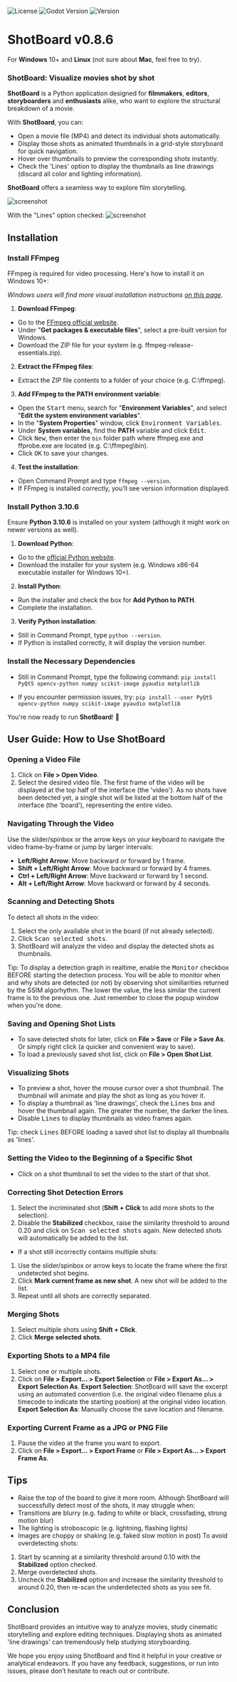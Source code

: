 ![License](https://img.shields.io/badge/license-MIT-green.svg)
![Godot Version](https://img.shields.io/badge/Python-3.10.6-orange.svg)
![Version](https://img.shields.io/badge/version-v0.8.6-blue.svg)

# ShotBoard v0.8.6
For **Windows** 10+ and **Linux** (not sure about **Mac**, feel free to try).

### ShotBoard: Visualize movies shot by shot

**ShotBoard** is a Python application designed for **filmmakers**, **editors**, **storyboarders** and **enthusiasts** alike, who want to explore the structural breakdown of a movie.

With **ShotBoard**, you can:
- Open a movie file (MP4) and detect its individual shots automatically.
- Display those shots as animated thumbnails in a grid-style storyboard for quick navigation.
- Hover over thumbnails to preview the corresponding shots instantly.
- Check the 'Lines' option to display the thumbnails as line drawings (discard all color and lighting information).

**ShotBoard** offers a seamless way to explore film storytelling.

![screenshot](./Example/Screencopy.jpg)

With the "Lines" option checked:
![screenshot](./Example/Sobel.jpg)

## Installation

### Install FFmpeg
FFmpeg is required for video processing. Here's how to install it on Windows 10+:

*Windows users will find more visual installation instructions [on this page](https://phoenixnap.com/kb/ffmpeg-windows).*

1. **Download FFmpeg**:
- Go to the [FFmpeg official website](https://ffmpeg.org/download.html).
- Under "**Get packages & executable files**", select a pre-built version for Windows.
- Download the ZIP file for your system (e.g. ffmpeg-release-essentials.zip).

2. **Extract the FFmpeg files**:
- Extract the ZIP file contents to a folder of your choice (e.g. C:\ffmpeg).

3. **Add FFmpeg to the PATH environment variable**:
- Open the <kbd>Start</kbd> menu, search for "**Environment Variables**", and select "**Edit the system environment variables**".
- In the "**System Properties**" window, click <kbd>Environment Variables</kbd>.
- Under **System variables**, find the **PATH** variable and click <kbd>Edit</kbd>.
- Click <kbd>New</kbd>, then enter the `bin` folder path where ffmpeg.exe and ffprobe.exe are located (e.g. C:\ffmpeg\bin).
- Click <kbd>OK</kbd> to save your changes.

4. **Test the installation**:
- Open Command Prompt and type `ffmpeg --version`.
- If FFmpeg is installed correctly, you’ll see version information displayed.

### Install Python 3.10.6
Ensure **Python 3.10.6** is installed on your system (although it might work on newer versions as well).

1. **Download Python**:
- Go to the [official Python website](https://www.python.org/downloads/).
- Download the installer for your system (e.g. Windows x86-64 executable installer for Windows 10+).

2. **Install Python**:
- Run the installer and check the box for **Add Python to PATH**.
- Complete the installation.

3. **Verify Python installation**:
- Still in Command Prompt, type `python --version`.
- If Python is installed correctly, it will display the version number.

### Install the Necessary Dependencies
- Still in Command Prompt, type the following command:
`pip install PyQt5 opencv-python numpy scikit-image pyaudio matplotlib`

- If you encounter permission issues, try:
`pip install --user PyQt5 opencv-python numpy scikit-image pyaudio matplotlib`

You're now ready to run **ShotBoard**! 🎉

## User Guide: How to Use ShotBoard
### Opening a Video File
1. Click on **File > Open Video**.
2. Select the desired video file.
The first frame of the video will be displayed at the top half of the interface (the 'video'). As no shots have been detected yet, a single shot will be listed at the bottom half of the interface (the 'board'), representing the entire video.

### Navigating Through the Video
Use the slider/spinbox or the arrow keys on your keyboard to navigate the video frame-by-frame or jump by larger intervals:
- **Left/Right Arrow**: Move backward or forward by 1 frame.
- **Shift + Left/Right Arrow**: Move backward or forward by 4 frames.
- **Ctrl + Left/Right Arrow**: Move backward or forward by 1 second.
- **Alt + Left/Right Arrow**: Move backward or forward by 4 seconds.

### Scanning and Detecting Shots
To detect all shots in the video:
1. Select the only available shot in the board (if not already selected).
2. Click <kbd>Scan selected shots</kbd>.
3. ShotBoard will analyze the video and display the detected shots as thumbnails.

Tip: To display a detection graph in realtime, enable the <kbd>Monitor</kbd> checkbox BEFORE starting the detection process. You will be able to monitor when and why shots are detected (or not) by observing shot similiarities returned by the SSIM algorhythm. The lower the value, the less similar the current frame is to the previous one. Just remember to close the popup window when you're done.

### Saving and Opening Shot Lists
- To save detected shots for later, click on **File > Save** or **File > Save As**. Or simply right click (a quicker and convenient way to save).
- To load a previously saved shot list, click on **File > Open Shot List**.

### Visualizing Shots
- To preview a shot, hover the mouse cursor over a shot thumbnail. The thumbnail will animate and play the shot as long as you hover it.
- To display a thumbnail as 'line drawings', check the <kbd>Lines</kbd> box and hover the thumbnail again. The greater the number, the darker the lines.
- Disable <kbd>Lines</kbd> to display thumbnails as video frames again.

Tip: check <kbd>Lines</kbd> BEFORE loading a saved shot list to display all thumbnails as 'lines'.

### Setting the Video to the Beginning of a Specific Shot
- Click on a shot thumbnail to set the video to the start of that shot.

### Correcting Shot Detection Errors
1. Select the incriminated shot (**Shift + Click** to add more shots to the selection).
2. Disable the **Stabilized** checkbox, raise the similarity threshold to around 0.20 and click on <kbd>Scan selected shots</kbd> again. New detected shots will automatically be added to the list.
- If a shot still incorrectly contains multiple shots:
1. Use the slider/spinbox or arrow keys to locate the frame where the first undetected shot begins.
2. Click **Mark current frame as new shot**. A new shot will be added to the list.
3. Repeat until all shots are correctly separated.

### Merging Shots
1. Select multiple shots using **Shift + Click**.
2. Click **Merge selected shots**.

### Exporting Shots to a MP4 file
1. Select one or multiple shots.
2. Click on **File > Export... > Export Selection** or **File > Export As... > Export Selection As**.
**Export Selection**: ShotBoard will save the excerpt using an automated convention (i.e. the original video filename plus a timecode to indicate the starting position) at the original video location.
**Export Selection As**: Manually choose the save location and filename.

### Exporting Current Frame as a JPG or PNG File
1. Pause the video at the frame you want to export.
2. Click on **File > Export... > Export Frame** or **File > Export As... > Export Frame As**.

## Tips
- Raise the top of the board to give it more room.
Although ShotBoard will successfully detect most of the shots, it may struggle when:
- Transitions are blurry (e.g. fading to white or black, crossfading, strong motion blur)
- The lighting is stroboscopic (e.g. lightning, flashing lights)
- Images are choppy or shaking (e.g. faked slow motion in post)
To avoid overdetecting shots:
1. Start by scanning at a similarity threshold around 0.10 with the **Stabilized** option checked.
2. Merge overdetected shots.
3. Uncheck the **Stabilized** option and increase the similarity threshold to around 0.20, then re-scan the underdetected shots as you see fit.

## Conclusion  
ShotBoard provides an intuitive way to analyze movies, study cinematic storytelling and explore editing techniques. Displaying shots as animated 'line drawings' can tremendously help studying storyboarding.

We hope you enjoy using ShotBoard and find it helpful in your creative or analytical endeavors. If you have any feedback, suggestions, or run into issues, please don’t hesitate to reach out or contribute.
